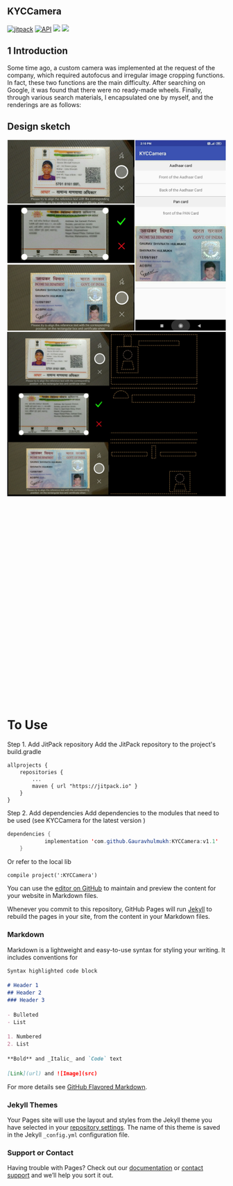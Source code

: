 ## KYCCamera
[![jitpack](https://jitpack.io/v/Gauravhulmukh/KYCCamera.svg)](https://jitpack.io/#Gauravhulmukh/KYCCamera)
[![API](https://img.shields.io/badge/API-14%2B-brightgreen.svg?style=flat)](https://android-arsenal.com/api?level=14)
[![](https://img.shields.io/badge/License-Apache--2.0-brightgreen.svg)](https://github.com/Gauravhulmukh/KYCCamera/blob/master/LICENSE)
[![](https://img.shields.io/badge/Author-GauravHulmukh-7AD6FD.svg)](https://github.com/Gauravhulmukh)

## 1 Introduction
Some time ago, a custom camera was implemented at the request of the company, which required autofocus and irregular image cropping functions. In fact, these two functions are the main difficulty. After searching on Google, it was found that there were no ready-made wheels. Finally, through various search materials, I encapsulated one by myself, and the renderings are as follows:

## Design sketch
![](https://github.com/Gauravhulmukh/KYCCamera/blob/master/screenshots/screenshot.jpg)
![](https://github.com/Gauravhulmukh/KYCCamera/blob/master/screenshots/screenshot2.jpg)

<div class="image-package">
<div class="image-container" style="max-width: 700px; max-height: 604px;">
<div class="image-container-fill" style="padding-bottom: 86.38%;"></div>
<div class="image-view" data-width="1880" data-height="1624"><img data-original-src="//upload-images.jianshu.io/upload_images/5382223-8f96cd4a4b89e751.jpg" data-original-width="1880" data-original-height="1624" data-original-format="image/jpeg" data-original-filesize="822481"></div>
</div>

# To Use
Step 1. Add JitPack repository
Add the JitPack repository to the project's build.gradle
<pre><code>allprojects {
    repositories {
        ...
        maven { url "https://jitpack.io" }
    }
}
</code></pre>

Step 2. Add dependencies
Add dependencies to the modules that need to be used (see KYCCamera for the latest version )
```java
dependencies {
	        implementation 'com.github.Gauravhulmukh:KYCCamera:v1.1'
	}
```
Or refer to the local lib
```
compile project(':KYCCamera')
```

You can use the [editor on GitHub](https://github.com/Gauravhulmukh/KYCCamera/edit/gh-pages/index.md) to maintain and preview the content for your website in Markdown files.

Whenever you commit to this repository, GitHub Pages will run [Jekyll](https://jekyllrb.com/) to rebuild the pages in your site, from the content in your Markdown files.

### Markdown

Markdown is a lightweight and easy-to-use syntax for styling your writing. It includes conventions for

```markdown
Syntax highlighted code block

# Header 1
## Header 2
### Header 3

- Bulleted
- List

1. Numbered
2. List

**Bold** and _Italic_ and `Code` text

[Link](url) and ![Image](src)
```

For more details see [GitHub Flavored Markdown](https://guides.github.com/features/mastering-markdown/).

### Jekyll Themes

Your Pages site will use the layout and styles from the Jekyll theme you have selected in your [repository settings](https://github.com/Gauravhulmukh/KYCCamera/settings/pages). The name of this theme is saved in the Jekyll `_config.yml` configuration file.

### Support or Contact

Having trouble with Pages? Check out our [documentation](https://docs.github.com/categories/github-pages-basics/) or [contact support](https://support.github.com/contact) and we’ll help you sort it out.
